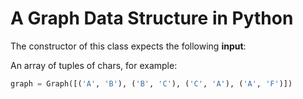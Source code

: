 # A Graph Data Structure in Python


The constructor of this class expects the following <b>input</b>:

An array of tuples of chars, for example:

```python
graph = Graph([('A', 'B'), ('B', 'C'), ('C', 'A'), ('A', 'F')])
```

